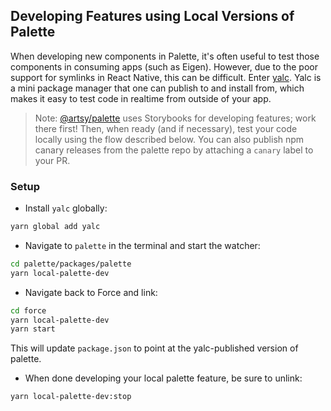 ## Developing Features using Local Versions of Palette

When developing new components in Palette, it's often useful to test those components in consuming apps (such as Eigen). However, due to the poor support for symlinks in React Native, this can be difficult. Enter [yalc](https://github.com/wclr/yalc). Yalc is a mini package manager that one can publish to and install from, which makes it easy to test code in realtime from outside of your app.

> Note: [@artsy/palette](https://github.com/artsy/palette) uses Storybooks for developing features; work there first! Then, when ready (and if necessary), test your code locally using the flow described below. You can also publish npm canary releases from the palette repo by attaching a `canary` label to your PR.

### Setup

- Install `yalc` globally:

```sh
yarn global add yalc
```

- Navigate to `palette` in the terminal and start the watcher:

```sh
cd palette/packages/palette
yarn local-palette-dev
```

- Navigate back to Force and link:

```sh
cd force
yarn local-palette-dev
yarn start
```

This will update `package.json` to point at the yalc-published version of palette.

- When done developing your local palette feature, be sure to unlink:

```sh
yarn local-palette-dev:stop
```
